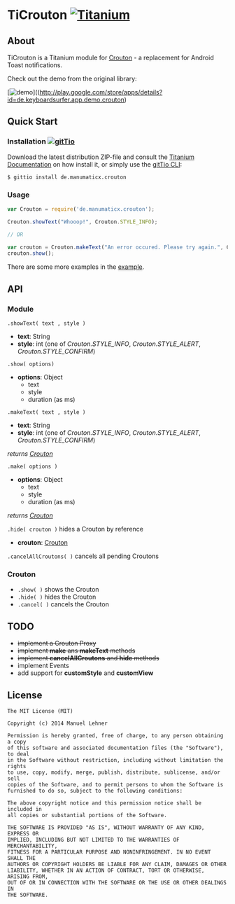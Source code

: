 # TiCrouton [![Titanium](http://www-static.appcelerator.com/badges/titanium-git-badge-sq.png)](http://www.appcelerator.com/titanium/)

## About
TiCrouton is a Titanium module for [Crouton](https://github.com/keyboardsurfer/Crouton) - a replacement for Android Toast notifications.

Check out the demo from the original library:

[![demo](http://developer.android.com/images/brand/en_generic_rgb_wo_60.png)]((http://play.google.com/store/apps/details?id=de.keyboardsurfer.app.demo.crouton)

## Quick Start

### Installation [![gitTio](http://gitt.io/badge.png)](http://gitt.io/component/de.manumaticx.crouton)
Download the latest distribution ZIP-file and consult the [Titanium Documentation](http://docs.appcelerator.com/titanium/latest/#!/guide/Using_a_Module) on how install it, or simply use the [gitTio CLI](http://gitt.io/cli):

`$ gittio install de.manumaticx.crouton`

### Usage
```javascript
var Crouton = require('de.manumaticx.crouton');

Crouton.showText("Whooop!", Crouton.STYLE_INFO);

// OR

var crouton = Crouton.makeText("An error occured. Please try again.", Crouton.STYLE_ALERT);
crouton.show();
```
There are some more examples in the [example](../example/app.js).

## API

### Module

`.showText( text , style )`
* __text__: String
* __style__: int (one of _Crouton.STYLE_INFO_, _Crouton.STYLE_ALERT_, _Crouton.STYLE_CONFIRM_)

`.show( options)`
* __options__: Object
	* text
	* style
	* duration (as ms)

`.makeText( text , style )`
* __text__: String
* __style__: int (one of _Crouton.STYLE_INFO_, _Crouton.STYLE_ALERT_, _Crouton.STYLE_CONFIRM_)

_returns [Crouton](###Crouton)_

`.make( options )`
* __options__: Object
	* text
	* style
	* duration (as ms)

_returns [Crouton](###Crouton)_

`.hide( crouton )` hides a Crouton by reference
* __crouton__: [Crouton](###Crouton)

`.cancelAllCroutons( )` cancels all pending Croutons


### Crouton

* `.show( )` shows the Crouton
* `.hide( )` hides the Crouton
* `.cancel( )` cancels the Crouton

## TODO

* ~~implement a Crouton Proxy~~
* ~~implement __make__ ans __makeText__ methods~~
* ~~implement __cancelAllCroutons__ and __hide__ methods~~
* implement Events
* add support for __customStyle__ and __customView__

## License
	The MIT License (MIT)

	Copyright (c) 2014 Manuel Lehner

	Permission is hereby granted, free of charge, to any person obtaining a copy
	of this software and associated documentation files (the "Software"), to deal
	in the Software without restriction, including without limitation the rights
	to use, copy, modify, merge, publish, distribute, sublicense, and/or sell
	copies of the Software, and to permit persons to whom the Software is
	furnished to do so, subject to the following conditions:

	The above copyright notice and this permission notice shall be included in
	all copies or substantial portions of the Software.

	THE SOFTWARE IS PROVIDED "AS IS", WITHOUT WARRANTY OF ANY KIND, EXPRESS OR
	IMPLIED, INCLUDING BUT NOT LIMITED TO THE WARRANTIES OF MERCHANTABILITY,
	FITNESS FOR A PARTICULAR PURPOSE AND NONINFRINGEMENT. IN NO EVENT SHALL THE
	AUTHORS OR COPYRIGHT HOLDERS BE LIABLE FOR ANY CLAIM, DAMAGES OR OTHER
	LIABILITY, WHETHER IN AN ACTION OF CONTRACT, TORT OR OTHERWISE, ARISING FROM,
	OUT OF OR IN CONNECTION WITH THE SOFTWARE OR THE USE OR OTHER DEALINGS IN
	THE SOFTWARE.
